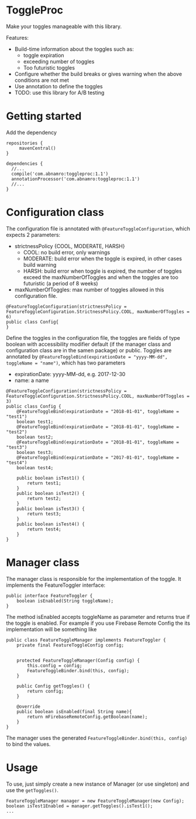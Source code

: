 
# ToggleProc
Make your toggles manageable with this library.

Features:
* Build-time information about the toggles such as:
  * toggle expiration
  * exceeding number of toggles
  * Too futuristic toggles
* Configure whether the build breaks or gives warning when the above conditions are not met
* Use annotation to define the toggles
* TODO: use this library for A/B testing

# Getting started
Add the dependency
```
repositories {
     mavenCentral()
}

dependencies {
  //...
  compile('com.abnamro:toggleproc:1.1')
  annotationProcessor('com.abnamro:toggleproc:1.1')
  //...
}
```

# Configuration class

The configuration file is annotated with `@FeatureToggleConfiguration`, which expects 2 parameters:
- strictnessPolicy {COOL, MODERATE, HARSH}
  - COOL: no build error, only warnings
  - MODERATE: build error when the toggle is expired, in other cases build warning
  - HARSH: build error when toggle is expired, the number of toggles exceed the maxNumberOfToggles and when the toggles are too futuristic (a period of 8 weeks)
 - maxNumberOfToggles: max number of toggles allowed in this configuration file. 
```
@FeatureToggleConfiguration(strictnessPolicy = FeatureToggleConfiguration.StrictnessPolicy.COOL, maxNumberOfToggles = 6)
public class Config{
}
```
Define the toggles in the configuration file, the toggles are fields of type boolean with accessibility modifier default (if the manager class and configuration class are in the samen package) or public. Toggles are annotated by `@FeatureToggleBind(expirationDate = "yyyy-MM-dd", toggleName = "name")`, which has two parameters
- expirationDate: yyyy-MM-dd, e.g. 2017-12-30
- name: a name

```
@FeatureToggleConfiguration(strictnessPolicy = FeatureToggleConfiguration.StrictnessPolicy.COOL, maxNumberOfToggles = 3)
public class Config {
    @FeatureToggleBind(expirationDate = "2018-01-01", toggleName = "test1")
    boolean test1;
    @FeatureToggleBind(expirationDate = "2018-01-01", toggleName = "test2")
    boolean test2;
    @FeatureToggleBind(expirationDate = "2018-01-01", toggleName = "test3")
    boolean test3;
    @FeatureToggleBind(expirationDate = "2017-01-01", toggleName = "test4")
    boolean test4;
    
    public boolean isTest1() {
        return test1;
    }
    public boolean isTest2() {
        return test2;
    }
    public boolean isTest3() {
        return test3;
    }
    public boolean isTest4() {
        return test4;
    }
}
```

# Manager class

The manager class is responsible for the implementation of the toggle. It implements the FeatureToggler interface:
```
public interface FeatureToggler {
    boolean isEnabled(String toggleName);
}
```
The method isEnabled accepts toggleName as parameter and returns true if the toggle is enabled. For example if you use Firebase Remote Config the its implementation will be something like
```
public class FeatureToggleManager implements FeatureToggler {
    private final FeatureToggleConfig config;


    protected FeatureToggleManager(Config config) {
        this.config = config;
        FeatureToggleBinder.bind(this, config);
    }

    public Config getToggles() {
        return config;
    }

    @override
    public boolean isEnabled(final String name){
        return mFirebaseRemoteConfig.getBoolean(name);
    }
}
```

The manager uses the generated `FeatureToggleBinder.bind(this, config)` to bind the values.

# Usage

To use, just simply create a new instance of Manager (or use singleton) and use the `getToggles()`.
```
FeatureToggleManager manager = new FeatureToggleManager(new Config);
boolean isTest1Enabled = manager.getToggles().isTest1();
...
```

